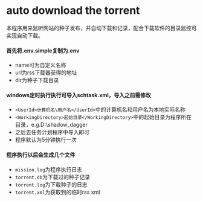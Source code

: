 # auto download the torrent

本程序用来监听网站的种子发布，并自动下载和记录，配合下载软件的目录监控可实现自动下载。

#### 首先将.env.simple复制为.env
- name可为自定义名称
- url为rss下载器获得的地址
- dir为种子下载目录

#### windows定时执行执行可导入schtask.xml，导入之前需修改
- `<UserId>计算机名\用户名</UserId>`中的计算机名和用户名为本地实际名称
- `<WorkingDirectory>起始目录</WorkingDirectory>`中的起始目录为程序所在目录，e.g.D:\shadow_dagger
- 之后去任务计划程序中导入即可
- 程序默认为5分钟执行一次

#### 程序执行以后会生成几个文件
- `mission.log`为程序执行日志
- `torrent.db`为下载过的种子记录
- `torrent.log`为下载种子的日志
- `torrent.xml`为获取到的临时rss xml

